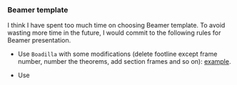 ### Beamer template

I think I have spent too much time on choosing Beamer template. To avoid wasting more time in the future, I would commit to the following rules for Beamer presentation.

  - Use `Boadilla` with some modifications (delete footline except frame number, number the theorems, add section frames and so on): [example](albertlei.github.io/code/beamer-template.tex).
  
  - Use 
